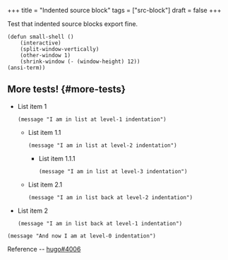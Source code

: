+++
title = "Indented source block"
tags = ["src-block"]
draft = false
+++

Test that indented source blocks export fine.

```emacs-lisp
(defun small-shell ()
    (interactive)
    (split-window-vertically)
    (other-window 1)
    (shrink-window (- (window-height) 12))
(ansi-term))
```


## More tests! {#more-tests}

-   List item 1

    ```emacs-lisp
    (message "I am in list at level-1 indentation")
    ```

    -   List item 1.1

        ```emacs-lisp
        (message "I am in list at level-2 indentation")
        ```

        -   List item 1.1.1

            ```emacs-lisp
            (message "I am in list at level-3 indentation")
            ```
    -   List item 2.1

        ```emacs-lisp
        (message "I am in list back at level-2 indentation")
        ```
-   List item 2

    ```emacs-lisp
    (message "I am in list back at level-1 indentation")
    ```

```emacs-lisp
(message "And now I am at level-0 indentation")
```

Reference -- [hugo#4006](https://github.com/gohugoio/hugo/issues/4006)

